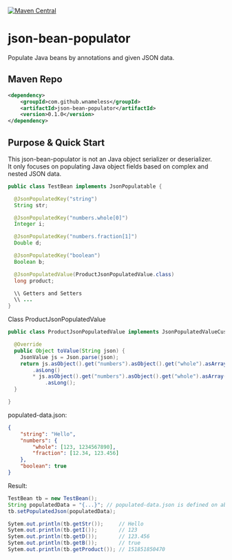 [![Maven Central](https://maven-badges.herokuapp.com/maven-central/com.github.wnameless/json-bean-populator/badge.svg)](https://maven-badges.herokuapp.com/maven-central/com.github.wnameless/json-bean-populator)

json-bean-populator
=============
Populate Java beans by annotations and given JSON data.

## Maven Repo
```xml
<dependency>
	<groupId>com.github.wnameless</groupId>
	<artifactId>json-bean-populator</artifactId>
	<version>0.1.0</version>
</dependency>
```

## Purpose & Quick Start
This json-bean-populator is not an Java object serializer or deserializer.<br>
It only focuses on populating Java object fields based on complex and nested JSON data. 
```java
public class TestBean implements JsonPopulatable {

  @JsonPopulatedKey("string")
  String str;

  @JsonPopulatedKey("numbers.whole[0]")
  Integer i;

  @JsonPopulatedKey("numbers.fraction[1]")
  Double d;

  @JsonPopulatedKey("boolean")
  Boolean b;

  @JsonPopulatedValue(ProductJsonPopulatedValue.class)
  long product;

  \\ Getters and Setters
  \\ ...
}
```

Class ProductJsonPopulatedValue
```java
public class ProductJsonPopulatedValue implements JsonPopulatedValueCustomizer {

  @Override
  public Object toValue(String json) {
    JsonValue js = Json.parse(json);
    return js.asObject().get("numbers").asObject().get("whole").asArray().get(0)
        .asLong()
        * js.asObject().get("numbers").asObject().get("whole").asArray().get(1)
            .asLong();
  }

}
```

populated-data.json:
```json
{
    "string": "Hello",
    "numbers": {
        "whole": [123, 1234567890],
        "fraction": [12.34, 123.456]
    },
    "boolean": true
}
```

Result:
```java
TestBean tb = new TestBean();
String populatedData = "{...}"; // populated-data.json is defined on above lines
tb.setPopulatedJson(populatedData); 

Sytem.out.println(tb.getStr());     // Hello
Sytem.out.println(tb.getI());       // 123
Sytem.out.println(tb.getD());       // 123.456
Sytem.out.println(tb.getB());       // true
Sytem.out.println(tb.getProduct()); // 151851850470
```
